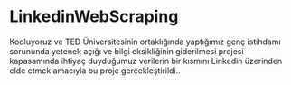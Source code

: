 # LinkedinWebScraping
Kodluyoruz ve TED Üniversitesinin ortaklığında yaptığımız genç istihdamı sorununda yetenek açığı ve bilgi eksikliğinin  giderilmesi projesi kapasamında ihtiyaç duyduğumuz verilerin bir kısmını Linkedin üzerinden elde etmek amacıyla bu proje gerçekleştirildi..
